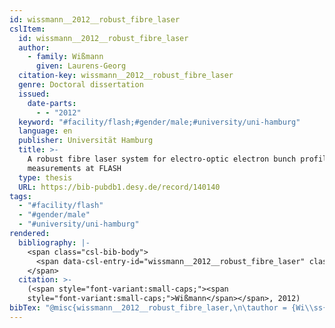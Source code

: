 ```yaml
---
id: wissmann__2012__robust_fibre_laser
cslItem:
  id: wissmann__2012__robust_fibre_laser
  author:
    - family: Wißmann
      given: Laurens-Georg
  citation-key: wissmann__2012__robust_fibre_laser
  genre: Doctoral dissertation
  issued:
    date-parts:
      - - "2012"
  keyword: "#facility/flash;#gender/male;#university/uni-hamburg"
  language: en
  publisher: Universität Hamburg
  title: >-
    A robust fibre laser system for electro-optic electron bunch profile
    measurements at FLASH
  type: thesis
  URL: https://bib-pubdb1.desy.de/record/140140
tags:
  - "#facility/flash"
  - "#gender/male"
  - "#university/uni-hamburg"
rendered:
  bibliography: |-
    <span class="csl-bib-body">
      <span data-csl-entry-id="wissmann__2012__robust_fibre_laser" class="csl-entry"><span class='author-bib'>Wißmann</span>. <span class='date-bib'>(2012)</span>. <span class='title'><i><b><span style="font-style:normal;">A robust fibre laser system for electro-optic electron bunch profile measurements at FLASH</span></b></i></span> [Doctoral dissertation, Universität Hamburg]. <span class='URL'><a href='https://bib-pubdb1.desy.de/record/140140'>LINK</a></span></span>
    </span>
  citation: >-
    (<span style="font-variant:small-caps;"><span
    style="font-variant:small-caps;">Wißmann</span></span>, 2012)
bibTex: "@misc{wissmann__2012__robust_fibre_laser,\n\tauthor = {Wi\\ss{}mann, Laurens-Georg},\n\tyear = {2012},\n\tschool = {Universit{\\\" a}t Hamburg},\n\ttitle = {A robust fibre laser system for electro-optic electron bunch profile measurements at {FLASH}},\n\ttype = {Doctoral dissertation},\n\turl = {https://bib-pubdb1.desy.de/record/140140},\n}\n\n"
---
```

